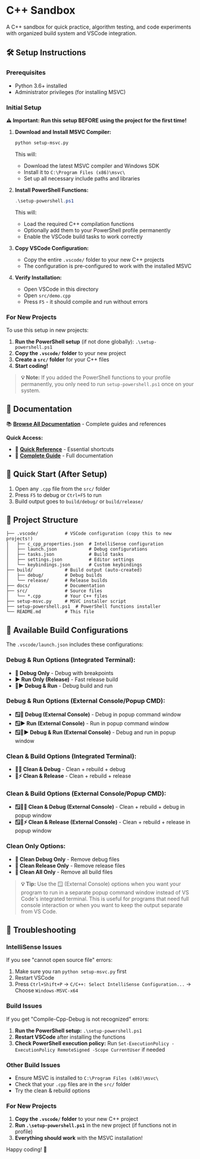 # C++ Sandbox

A C++ sandbox for quick practice, algorithm testing, and code experiments with organized build system and VSCode integration.

## 🛠️ Setup Instructions

### Prerequisites
- Python 3.6+ installed
- Administrator privileges (for installing MSVC)

### Initial Setup

**⚠️ Important: Run this setup BEFORE using the project for the first time!**

1. **Download and Install MSVC Compiler:**
   ```bash
   python setup-msvc.py
   ```
   This will:
   - Download the latest MSVC compiler and Windows SDK
   - Install it to `C:\Program Files (x86)\msvc\`
   - Set up all necessary include paths and libraries

2. **Install PowerShell Functions:**
   ```powershell
   .\setup-powershell.ps1
   ```
   This will:
   - Load the required C++ compilation functions
   - Optionally add them to your PowerShell profile permanently
   - Enable the VSCode build tasks to work correctly

3. **Copy VSCode Configuration:**
   - Copy the entire `.vscode/` folder to your new C++ projects
   - The configuration is pre-configured to work with the installed MSVC

4. **Verify Installation:**
   - Open VSCode in this directory
   - Open `src/demo.cpp`
   - Press `F5` - it should compile and run without errors

### For New Projects

To use this setup in new projects:
1. **Run the PowerShell setup** (if not done globally): `.\setup-powershell.ps1`
2. **Copy the `.vscode/` folder** to your new project
3. **Create a `src/` folder** for your C++ files
4. **Start coding!**

> **💡 Note:** If you added the PowerShell functions to your profile permanently, you only need to run `setup-powershell.ps1` once on your system.

## 📖 Documentation

📚 **[Browse All Documentation](docs/)** - Complete guides and references

**Quick Access:**
- 🎯 **[Quick Reference](docs/Quick-Reference.md)** - Essential shortcuts
- 🚀 **[Complete Guide](docs/VSCode-CPP-Keybindings.md)** - Full documentation

## 🚀 Quick Start (After Setup)

1. Open any `.cpp` file from the `src/` folder
2. Press `F5` to debug or `Ctrl+F5` to run
3. Build output goes to `build/debug/` or `build/release/`

## 📁 Project Structure

```
├── .vscode/          # VSCode configuration (copy this to new projects!)
│   ├── c_cpp_properties.json  # IntelliSense configuration
│   ├── launch.json            # Debug configurations
│   ├── tasks.json             # Build tasks
│   ├── settings.json          # Editor settings
│   └── keybindings.json       # Custom keybindings
├── build/            # Build output (auto-created)
│   ├── debug/        # Debug builds
│   └── release/      # Release builds
├── docs/             # Documentation
├── src/              # Source files
│   └── *.cpp         # Your C++ files
├── setup-msvc.py     # MSVC installer script
├── setup-powershell.ps1  # PowerShell functions installer
└── README.md         # This file
```

## 🎯 Available Build Configurations

The `.vscode/launch.json` includes these configurations:

### Debug & Run Options (Integrated Terminal):
- **🐛 Debug Only** - Debug with breakpoints
- **▶️ Run Only (Release)** - Fast release build
- **🐛▶️ Debug & Run** - Debug build and run

### Debug & Run Options (External Console/Popup CMD):
- **🪟🐛 Debug (External Console)** - Debug in popup command window
- **🪟▶️ Run (External Console)** - Run in popup command window
- **🪟🐛▶️ Debug & Run (External Console)** - Debug and run in popup window

### Clean & Build Options (Integrated Terminal):
- **🧹🐛 Clean & Debug** - Clean + rebuild + debug
- **🧹⚡ Clean & Release** - Clean + rebuild + release

### Clean & Build Options (External Console/Popup CMD):
- **🪟🧹🐛 Clean & Debug (External Console)** - Clean + rebuild + debug in popup window
- **🪟🧹⚡ Clean & Release (External Console)** - Clean + rebuild + release in popup window

### Clean Only Options:
- **🧹 Clean Debug Only** - Remove debug files
- **🧹 Clean Release Only** - Remove release files
- **🧹 Clean All Only** - Remove all build files

> **💡 Tip:** Use the 🪟 (External Console) options when you want your program to run in a separate popup command window instead of VS Code's integrated terminal. This is useful for programs that need full console interaction or when you want to keep the output separate from VS Code.

## 🔧 Troubleshooting

### IntelliSense Issues
If you see "cannot open source file" errors:
1. Make sure you ran `python setup-msvc.py` first
2. Restart VSCode
3. Press `Ctrl+Shift+P` → `C/C++: Select IntelliSense Configuration...` → Choose `Windows-MSVC-x64`

### Build Issues
If you get "Compile-Cpp-Debug is not recognized" errors:
1. **Run the PowerShell setup:** `.\setup-powershell.ps1`
2. **Restart VSCode** after installing the functions
3. **Check PowerShell execution policy:** Run `Set-ExecutionPolicy -ExecutionPolicy RemoteSigned -Scope CurrentUser` if needed

### Other Build Issues
- Ensure MSVC is installed to `C:\Program Files (x86)\msvc\`
- Check that your `.cpp` files are in the `src/` folder
- Try the clean & rebuild options

### For New Projects
1. **Copy the `.vscode/` folder** to your new C++ project
2. **Run `.\setup-powershell.ps1`** in the new project (if functions not in profile)
3. **Everything should work** with the MSVC installation!

Happy coding! 🎉

